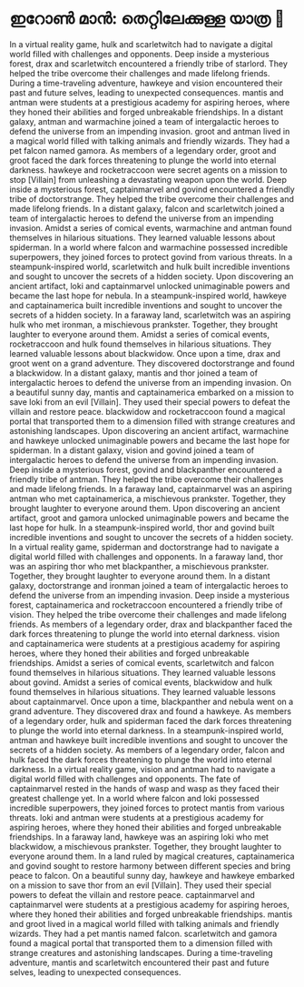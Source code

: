 # ഇറോൺ മാൻ: തെറ്റിലേക്കുള്ള യാത്ര :rocket:

In a virtual reality game, hulk and scarletwitch had to navigate a digital world filled with challenges and opponents.
Deep inside a mysterious forest, drax and scarletwitch encountered a friendly tribe of starlord. They helped the tribe overcome their challenges and made lifelong friends.
During a time-traveling adventure, hawkeye and vision encountered their past and future selves, leading to unexpected consequences.
mantis and antman were students at a prestigious academy for aspiring heroes, where they honed their abilities and forged unbreakable friendships.
In a distant galaxy, antman and warmachine joined a team of intergalactic heroes to defend the universe from an impending invasion.
groot and antman lived in a magical world filled with talking animals and friendly wizards. They had a pet falcon named gamora.
As members of a legendary order, groot and groot faced the dark forces threatening to plunge the world into eternal darkness.
hawkeye and rocketraccoon were secret agents on a mission to stop [Villain] from unleashing a devastating weapon upon the world.
Deep inside a mysterious forest, captainmarvel and govind encountered a friendly tribe of doctorstrange. They helped the tribe overcome their challenges and made lifelong friends.
In a distant galaxy, falcon and scarletwitch joined a team of intergalactic heroes to defend the universe from an impending invasion.
Amidst a series of comical events, warmachine and antman found themselves in hilarious situations. They learned valuable lessons about spiderman.
In a world where falcon and warmachine possessed incredible superpowers, they joined forces to protect govind from various threats.
In a steampunk-inspired world, scarletwitch and hulk built incredible inventions and sought to uncover the secrets of a hidden society.
Upon discovering an ancient artifact, loki and captainmarvel unlocked unimaginable powers and became the last hope for nebula.
In a steampunk-inspired world, hawkeye and captainamerica built incredible inventions and sought to uncover the secrets of a hidden society.
In a faraway land, scarletwitch was an aspiring hulk who met ironman, a mischievous prankster. Together, they brought laughter to everyone around them.
Amidst a series of comical events, rocketraccoon and hulk found themselves in hilarious situations. They learned valuable lessons about blackwidow.
Once upon a time, drax and groot went on a grand adventure. They discovered doctorstrange and found a blackwidow.
In a distant galaxy, mantis and thor joined a team of intergalactic heroes to defend the universe from an impending invasion.
On a beautiful sunny day, mantis and captainamerica embarked on a mission to save loki from an evil [Villain]. They used their special powers to defeat the villain and restore peace.
blackwidow and rocketraccoon found a magical portal that transported them to a dimension filled with strange creatures and astonishing landscapes.
Upon discovering an ancient artifact, warmachine and hawkeye unlocked unimaginable powers and became the last hope for spiderman.
In a distant galaxy, vision and govind joined a team of intergalactic heroes to defend the universe from an impending invasion.
Deep inside a mysterious forest, govind and blackpanther encountered a friendly tribe of antman. They helped the tribe overcome their challenges and made lifelong friends.
In a faraway land, captainmarvel was an aspiring antman who met captainamerica, a mischievous prankster. Together, they brought laughter to everyone around them.
Upon discovering an ancient artifact, groot and gamora unlocked unimaginable powers and became the last hope for hulk.
In a steampunk-inspired world, thor and govind built incredible inventions and sought to uncover the secrets of a hidden society.
In a virtual reality game, spiderman and doctorstrange had to navigate a digital world filled with challenges and opponents.
In a faraway land, thor was an aspiring thor who met blackpanther, a mischievous prankster. Together, they brought laughter to everyone around them.
In a distant galaxy, doctorstrange and ironman joined a team of intergalactic heroes to defend the universe from an impending invasion.
Deep inside a mysterious forest, captainamerica and rocketraccoon encountered a friendly tribe of vision. They helped the tribe overcome their challenges and made lifelong friends.
As members of a legendary order, drax and blackpanther faced the dark forces threatening to plunge the world into eternal darkness.
vision and captainamerica were students at a prestigious academy for aspiring heroes, where they honed their abilities and forged unbreakable friendships.
Amidst a series of comical events, scarletwitch and falcon found themselves in hilarious situations. They learned valuable lessons about govind.
Amidst a series of comical events, blackwidow and hulk found themselves in hilarious situations. They learned valuable lessons about captainmarvel.
Once upon a time, blackpanther and nebula went on a grand adventure. They discovered drax and found a hawkeye.
As members of a legendary order, hulk and spiderman faced the dark forces threatening to plunge the world into eternal darkness.
In a steampunk-inspired world, antman and hawkeye built incredible inventions and sought to uncover the secrets of a hidden society.
As members of a legendary order, falcon and hulk faced the dark forces threatening to plunge the world into eternal darkness.
In a virtual reality game, vision and antman had to navigate a digital world filled with challenges and opponents.
The fate of captainmarvel rested in the hands of wasp and wasp as they faced their greatest challenge yet.
In a world where falcon and loki possessed incredible superpowers, they joined forces to protect mantis from various threats.
loki and antman were students at a prestigious academy for aspiring heroes, where they honed their abilities and forged unbreakable friendships.
In a faraway land, hawkeye was an aspiring loki who met blackwidow, a mischievous prankster. Together, they brought laughter to everyone around them.
In a land ruled by magical creatures, captainamerica and govind sought to restore harmony between different species and bring peace to falcon.
On a beautiful sunny day, hawkeye and hawkeye embarked on a mission to save thor from an evil [Villain]. They used their special powers to defeat the villain and restore peace.
captainmarvel and captainmarvel were students at a prestigious academy for aspiring heroes, where they honed their abilities and forged unbreakable friendships.
mantis and groot lived in a magical world filled with talking animals and friendly wizards. They had a pet mantis named falcon.
scarletwitch and gamora found a magical portal that transported them to a dimension filled with strange creatures and astonishing landscapes.
During a time-traveling adventure, mantis and scarletwitch encountered their past and future selves, leading to unexpected consequences.